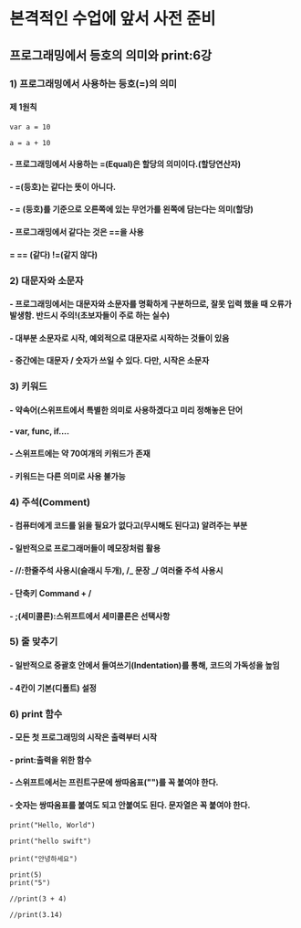 # 본격적인 수업에 앞서 사전 준비

## 프로그래밍에서 등호의 의미와 print:6강

### 1) 프로그래밍에서 사용하는 등호(=)의 의미

#### 제 1원칙

```
var a = 10

a = a + 10

```

#### - 프로그래밍에서 사용하는 =(Equal)은 할당의 의미이다.(할당연산자)

#### - =(등호)는 같다는 뜻이 아니다.

#### - = (등호)를 기준으로 오른쪽에 있는 무언가를 왼쪽에 담는다는 의미(할당)

#### - 프로그래밍에서 같다는 것은 ==을 사용

#### = == (같다) !=(같지 않다)

### 2) 대문자와 소문자

#### - 프로그래밍에서는 대문자와 소문자를 명확하게 구분하므로, 잘못 입력 했을 때 오류가 발생함. 반드시 주의!(초보자들이 주로 하는 실수)

#### - 대부분 소문자로 시작, 예외적으로 대문자로 시작하는 것들이 있음

#### - 중간에는 대문자 / 숫자가 쓰일 수 있다. 다만, 시작은 소문자

### 3) 키워드

#### - 약속어(스위프트에서 특별한 의미로 사용하겠다고 미리 정해놓은 단어

#### - var, func, if....

#### - 스위프트에는 약 70여개의 키워드가 존재

#### - 키워드는 다른 의미로 사용 불가능

### 4) 주석(Comment)

#### - 컴퓨터에게 코드를 읽을 필요가 없다고(무시해도 된다고) 알려주는 부분

#### - 일반적으로 프로그래머들이 메모장처럼 활용

#### - //:한줄주석 사용시(슬래시 두개), /_ 문장 _/ 여러줄 주석 사용시

#### - 단축키 Command + /

#### - ;(세미콜론):스위프트에서 세미콜론은 선택사항

### 5) 줄 맞추기

#### - 일반적으로 중괄호 안에서 들여쓰기(Indentation)를 통해, 코드의 가독성을 높임

#### - 4칸이 기본(디폴트) 설정

### 6) print 함수

#### - 모든 첫 프로그래밍의 시작은 출력부터 시작

#### - print:출력을 위한 함수

#### - 스위프트에서는 프린트구문에 쌍따옴표("")를 꼭 붙여야 한다.

#### - 숫자는 쌍따옴표를 붙여도 되고 안붙여도 된다. 문자열은 꼭 붙여야 한다.

```
print("Hello, World")

print("hello swift")

print("안녕하세요")

print(5)
print("5")

//print(3 + 4)

//print(3.14)
```

